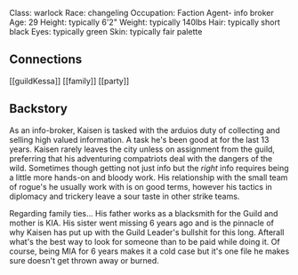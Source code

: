 
Class: warlock
Race: changeling
Occupation: Faction Agent- info broker
Age: 29
Height: typically 6'2"
Weight: typically 140lbs
Hair: typically short black
Eyes: typically green
Skin: typically fair palette

## Connections
[[guildKessa]]
[[family]]
[[party]]

## Backstory
As an info-broker, Kaisen is tasked with the arduios duty of collecting and selling high valued information. A task he's been good at for the last 13 years. Kaisen rarely leaves the city unless on assignment from the guild, preferring that his adventuring compatriots deal with the dangers of the wild. Sometimes though getting not just info but the _right_ info requires being a little more hands-on and bloody work. His relationship with the small team of rogue's he usually work with is on good terms, however his tactics in diplomacy and trickery leave a sour taste in other strike teams.

Regarding family ties... His father works as a blacksmith for the Guild and mother is KIA. His sister went missing 6 years ago and is the pinnacle of why Kaisen has put up with the Guild Leader's bullshit for this long. Afterall what's the best way to look for someone than to be paid while doing it. Of course, being MIA for 6 years makes it a cold case but it's one file he makes sure doesn't get thrown away or burned.